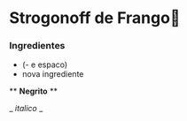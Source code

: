 # Strogonoff de Frango:chicken:

### Ingredientes

- (- e espaco)
- nova ingrediente



** **Negrito** **

_ _italico_ _ 



